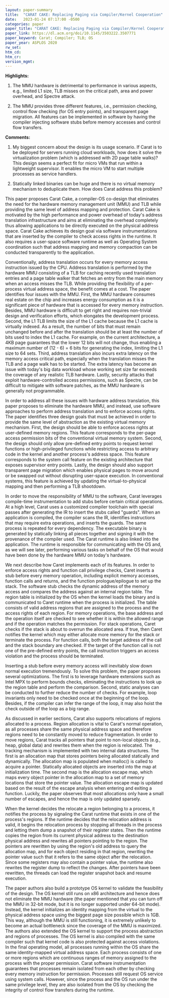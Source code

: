 ```yaml
---
layout: paper-summary
title:  "CARAT CAKE: Replacing Paging via Compiler/Kernel Cooperation"
date:   2023-01-24 07:17:00 -0500
categories: paper
paper_title: "CARAT CAKE: Replacing Paging via Compiler/Kernel Cooperation"
paper_link: https://dl.acm.org/doi/10.1145/3503222.3507771
paper_keyword: Carat; Compiler; TLB; OS
paper_year: ASPLOS 2020
rw_set:
htm_cd:
htm_cr:
version_mgmt:
---
```


**Highlights:**

1. The MMU hardware is detrimental to performance in various aspects, e.g., limited L1 size, TLB misses on the critical
path, area and power overhead, and Spectre attack.

2. The MMU provides three different features, i.e., permission checking, control flow checking (for OS entry points),
and transparent page migration. All features can be implemented in software by having the compiler injecting 
software stubs before memory accesses and control flow transfers.



**Comments:**

1. My biggest concern about the design is its usage scenario. If Carat is to be deployed for servers running cloud 
workloads, how does it solve the virtualization problem (which is addressed with 2D page table walks)? 
This design seems a perfect fit for micro VMs that run within a lightweight supervisor. It enables the micro VM 
to start multiple processes as service handlers.

2. Statically linked binaries can be huge and there is no virtual memory mechanism to deduplicate them. How
does Carat address this problem?

This paper proposes Carat Cake, a compiler-OS co-design that eliminates the need for the hardware memory management 
unit (MMU) and TLB while providing the same level of address mapping and protection. Carat Cake is motivated by the 
high performance and power overhead of today's address translation infrastructure and aims at eliminating the overhead
completely thus allowing applications to be directly executed on the physical address space. Carat Cake achieves its 
design goal via software instrumentations that are inserted by the compiler to check access rights in the runtime.
It also requires a user-space software runtime as well as Operating System coordination such that address mapping 
and memory compaction can be conducted transparently to the application.

Conventionally, address translation occurs for every memory access instruction issued by the CPU. Address 
translation is performed by the hardware MMU consisting of a TLB for caching recently used translation entries
and a page table walker that fetches an entry from the main memory when an access misses the TLB.
While providing the flexibility of a per-process virtual address space, the benefit comes at a cost.
The paper identifies four issues with the MMU.
First, the MMU hardware consumes real estate on the chip and increases energy consumption as it is a significant
piece of hardware that is accessed for every memory instruction. Besides, MMU hardware is difficult to get right
and requires non-trivial design and verification efforts, which elongates the development process. 
Second, the L1 TLB limits the size of the L1 cache because the L1 cache is virtually indexed. As a result, the 
number of bits that must remain unchanged before and after the translation should be at least the number of 
bits used to index the L1 cache. For example, on the current architecture, a 4KB page guarantees that the lower 12 bits 
will not change, thus enabling a maximum number of (12 - 6) = 6 bits for generating the index, limiting the L1
size to 64 sets.
Third, address translation also incurs extra latency on the memory access critical path, especially when the translation
misses the TLB and a page walk has to be started. The extra latency has become an issue with today's big data workload
whose working set size far exceeds the coverage of any realistic TLB hardware.
Lastly, security attacks that exploit hardware-controlled access permissions, such as Spectre, can be difficult to 
mitigate with software patches, as the MMU hardware is generally not programmable.

In order to address all these issues with hardware address translation, this paper proposes to eliminate
the hardware MMU, and instead, use software approaches to perform address translation and to enforce access rights.
The paper identifies three design goals that must be achieved in order to provide the same level of abstraction as 
the existing virtual memory mechanism. First, the design should be able to enforce access rights at user-defined 
memory regions. This feature corresponds to the per-page access permission bits of the conventional virtual memory 
system. Second, the design should only allow pre-defined entry points to request kernel functions or high-privileged 
functions while restricting access to arbitrary code in the kernel and another process's address space. This 
feature corresponds to the system call feature on the existing architecture that exposes supervisor entry points. 
Lastly, the design should also support transparent page migration which enables physical pages to move around or 
be swapped out without disrupting user-space execution. In conventional systems, this feature is achieved by 
updating the virtual-to-physical mapping and then performing a TLB shootdown.

In order to move the responsibility of MMU to the software, Carat leverages compile-time instrumentation to 
add stubs before certain critical operations. At a high level, Carat uses a customized compiler toolchain with 
special passes after generating the IR to insert the stubs called "guards". When an application is compiled, 
the compiler scans the IR, identifies instructions that may require extra operations, and inserts the guards. 
The same process is repeated for every dependency. The executable binary is generated by statically linking all
pieces together and signing it with the provenance of the compiler used.
The Carat runtime is also linked into the application. The runtime is responsible for communicating with the OS and,
as we will see later, performing various tasks on behalf of the OS that would have been done by the hardware MMU on
today's hardware.

We next describe how Caret implements each of its features.
In order to enforce access rights and function call privilege checks, Caret inserts a stub before every memory 
operation, including explicit memory
accesses, function calls and returns, and the function prologue/epilogue to set up the stack. The software
stub checks the dynamic address of the memory access and compares the address against an internal region table.
The region table is initialized by the OS when the kernel loads the binary and is communicated to Caret
runtime when the process is initialized. The table consists of valid address regions that are assigned to the 
process and the access rights of each region.
For memory operations, the base address and the operation itself are checked
to see whether it is within the allowed range and if the operation matches the permission. For stack operations,
Caret checks if the stack is about to overrun the allocated area. If true, then Caret notifies the kernel which may
either allocate more memory for the stack or terminate the process. For function calls, both the target address of 
the call and the stack boundary are checked. If the target of the function call is not one of the pre-defined
entry points, the call instruction triggers an access violation and the process should be terminated.

Inserting a stub before every memory access will inevitably slow down normal execution tremendously. To solve this
problem, the paper proposes several optimizations. The first is to leverage hardware extensions such as Intel MPX 
to perform bounds checks, eliminating the instructions to look up the region table and perform the comparison.
Second, static analyses can be conducted to further reduce the number of checks. For example, loop invariants
only need to be checked once at the beginning of the loop. Besides, if the compiler can infer the range of the loop, 
it may also hoist the check outside of the loop as a big range. 

As discussed in earlier sections, Carat also supports relocations of regions allocated to a process. Region allocation
is vital to Carat's normal operation, as all processes share the same physical address space and therefore regions need
to be constantly moved to reduce fragmentation. In order to move regions, Carat tracks all pointers that point to 
non-local objects (e.g., heap, global data) and rewrites them when the region is relocated. The tracking mechanism 
is implemented with two internal data structures. The first is an allocation map that stores pointers being allocated
statically and dynamically. The allocation map is populated when malloc() is called to acquire a pointer.
Statically allocated objects are inserted into the map at initialization time. 
The second map is the allocation escape map, which maps every object pointer in the allocation map to a set of 
memory locations that store the pointer value. The allocation escape map is updated based on the result of the 
escape analysis when entering and exiting a function. Luckily, the paper observes that most allocations only have 
a small number of escapes, and hence the map is only updated sparsely. 

When the kernel decides the relocate a region belonging to a process, it notifies the process by signaling the Carat
runtime that exists in one of the process's regions. If the runtime decides that the relocation address is valid, 
it begins the relocation process by stopping all threads in the process and letting them dump a snapshot of their
register states. 
Then the runtime copies the region from its current physical address to the destination physical
address and rewrites all pointers pointing to the region. The pointers are rewritten by using the region's old
address to query the allocation map, and for each object residing in that region, rewriting the pointer value such
that it refers to the same object after the relocation.
Since some registers may also contain a pointer value, the runtime also rewrites the register dump to reflect the
changes. After pointers have been rewritten, the threads can load the register snapshot back and resume execution.

The paper authors also build a prototype OS kernel to validate the feasibility of the design. The OS kernel still runs
on x86 architecture and hence does not eliminate the MMU hardware (the paper mentioned that you can turn off
the MMU in 32-bit mode, but it is no longer supported under 64-bit mode). Instead, the kernel initializes an identity 
mapping from the virtual to the physical address space using the biggest page size possible which is 1GB. This way, 
although the MMU is still functioning, it is extremely unlikely to become an actual bottleneck since the coverage of 
the MMU is maximized. The authors also extended the OS kernel to support the process abstraction and regions of 
processes. The OS kernel is also compiled with the same compiler such that kernel code is also protected against
access violations. In the final operating model, all processes running within the OS share the same identity-mapped
virtual address space. Each process consists of one or more regions which are continuous ranges of memory assigned
to the process with the proper permission. Carat software instrumentation guarantees that processes remain isolated 
from each other by checking every memory instruction for permission. Processes still request OS service using 
system calls. However, since the process and the OS run under the same privilege level, they are also isolated from the 
OS by checking the integrity of control flow transfers during the runtime.
